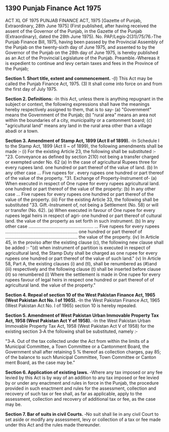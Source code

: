 ## 1390 Punjab Finance Act 1975
 
ACT XL OF 1975
PUNJAB FINANCE ACT, 1975
[Gazette of Punjab, Extraordinary, 28th June 1975]
(First published, after having received the assent of the Governor of the Punjab, in the Gazette of the Punjab (Extraordinary), dated the 28th June 1975).
No. PAP/Legis‑2(31)/75/76.‑The Punjab Finance Bill, 1975, having been passed by the Provincial Assembly of the Punjab on the twenty‑sixth day of June 1975, and assented to by the Governor of the Punjab on the 28th day of June 1975, is hereby published as an Act of the Provincial Legislature of the Punjab.
Preamble.‑Whereas it is expedient to continue and levy certain taxes and fees in the Province of the Punjab;


**Section 1. Short title, extent and commencement.**
‑(l) This Act may be called the Punjab Finance Act, 1975.
   (3) It shall come into force on and from the first day of July 1975.

 

**Section 2. Definitions:**
    ‑In this Act, unless there is anything repugnant in the subject or context, the following expressions shall have the meanings hereby respectively assigned to them, that is to say‑
(a) "Government" means the Government of the Punjab;
(b) "rural area" means an area not within the boundaries of a city, municipality or a cantonment board;
(c) "agricultural land" means any land in the rural area other than a village abadi or a town.

 

**Section 3. Amendment of Stamp Act, 1899 (Act II of 1899).**
    ‑In Schedule I to the Stamp Act, 1899 (Act II ~ of 1899), the following amendments shall be made :‑
(i) For the existing Article 23, the following shall be substituted :‑
"23. Conveyance as defined by section 2(10) not being a transfer charged or exempted under No. 62
(a) In the case of agricultural Rupees three for every rupees
land. one hundred or part thereof of
the value of land.
(b) In any other case ... Five rupees for . every rupees
one hundred or part thereof of the
value of the property.
"31. Exchange of Property‑Instrument of‑
(a) When executed in respect of One rupee for every rupees
agricultural land. one hundred or part thereof of
the value of the property:
(b) In any other case ... Five rupees for every rupees
one hundred or part thereof of
the value of the property.
(iii) For the existing Article 33, the following shall be substituted
"33. Gift.‑Instrument of, not being a Settlement (No. 58) or will or transfer (No. 62).
(a) When executed in favour of One rupee for every rupees
legal heirs in respect of agri‑ one hundred or part thereof of
cultural land. the value of the property as set
forth in such instrument.
(b) In any other case ................................................... ... Five rupees for every rupees
......................................................... one hundred or part thereof of
......................................................... the value of the property.
(iv) In Article 45, in the proviso after the existing clause (c), the following new clause shall be added :‑
"(d) when instrument of partition is executed in respect of agricultural land, the Stamp Duty shall be charged as one rupee for every rupees one hundred or part thereof of the value of such land."
(v) In Article 58, Part A, the existing clauses (i) and (tl), shall be renumbered as (#)and (iii) respectively and the following clause (t) shall be inserted before clause (it) so renumbered
(i) Where the settlement is made in One rupee for every rupees
favour of legal heirs in respect one hundred or part thereof of
of agricultural land. the value of the property."

 

**Section 4. Repeal of section 10 of the West Pakistan Finance Act, 1965 (West Pakistan Act No. I of 1965).**
    ‑In the West Pakistan Finance Act, 1965 (West Pakistan Act No. I of 1965) section 10 is hereby repealed.

 

**Section 5. Amendment of West Pakistan Urban Immovable Property Tax Act, 1958 (West Pakistan Act Y of 1958).**
    ‑In the West Pakistan Urban Immovable Property Tax Act, 1958 (West Pakistan Act V of 1958) for the existing section 3‑A the following shall be substituted, namely :‑

"3‑A. Out of the tax collected under the Act from within the limits of a Municipal Committee, a Town Committee or a Cantonment Board, the Government shall after retaining 5 % thereof as collection charges, pay 85; of the balance to such Municipal Committee, Town Committee or Canton ment Board, as the case may be."

 
**Section 6. Application of existing laws.**
‑Where any tax imposed or any fee levied by this Act is by way of an addition to any tax imposed or fee levied by or under any enactment and rules in force in the Punjab, the procedure provided in such enactment and rules for the assessment, collection and recovery of such tax or fee shall, as far as applicable, apply to the assessment, collection and recovery of additional tax or fee, as the case may be.

 
**Section 7. Bar of suits in civil Courts.**
‑No suit shall lie in any civil Court to set aside or modify any assessment, levy or collection of a tax or fee made under this Act and the rules made thereunder.

